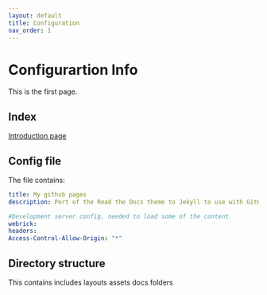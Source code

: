 ```yaml
---
layout: default
title: Configuration
nav_order: 1
---
```


# Configurartion Info

This is the first page.

## Index

[Introduction page](../index.md) 

## Config file

The file contains:

```yml
title: My github pages
description: Port of the Read the Docs theme to Jekyll to use with GitHub Pages.

#Development server config, needed to load some of the content
webrick:
headers:
Access-Control-Allow-Origin: "*"
```
## Directory structure

This contains
includes
layouts
assets
docs   folders


